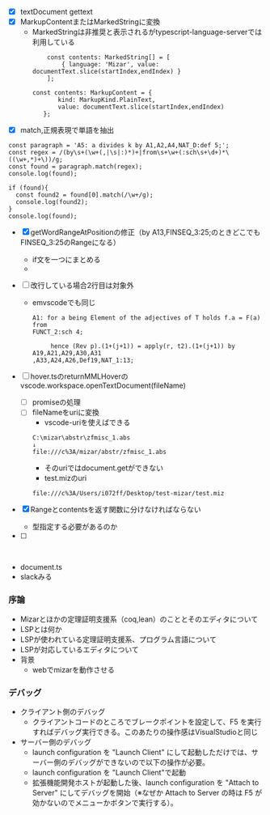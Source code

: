 - [x] textDocument gettext
- [x] MarkupContentまたはMarkedStringに変換  
  - MarkedStringは非推奨と表示されるがtypescript-language-serverでは利用している
    ```
		const contents: MarkedString[] = [
			{ language: 'Mizar', value: documentText.slice(startIndex,endIndex) }
		];
    ```
     ```
    const contents: MarkupContent = {
			kind: MarkupKind.PlainText,
			value: documentText.slice(startIndex,endIndex)
		};
    ```
- [x] match,正規表現で単語を抽出
```
const paragraph = 'A5: a divides k by A1,A2,A4,NAT_D:def 5;';
const regex = /(by\s+(\w+(,|\s|:)*)+|from\s+\w+(:sch\s+\d+)*\((\w+,*)+\))/g;
const found = paragraph.match(regex);
console.log(found);

if (found){
  const found2 = found[0].match(/\w+/g);
  console.log(found2);
}
console.log(found);
```
- [x] getWordRangeAtPositionの修正（by A13,FINSEQ_3:25;のときどこでもFINSEQ_3:25のRangeになる）
  - if文を一つにまとめる
  - 
- [ ] 改行している場合2行目は対象外
  - emvscodeでも同じ
    ```
    A1: for a being Element of the adjectives of T holds f.a = F(a) from
    FUNCT_2:sch 4;
    ```
    ```
         hence (Rev p).(1+(j+1)) = apply(r, t2).(1+(j+1)) by A19,A21,A29,A30,A31
    ,A33,A24,A26,Def19,NAT_1:13;
    ```
- [ ] hover.tsのreturnMMLHoverのvscode.workspace.openTextDocument(fileName)
  - [ ] promiseの処理
  - [ ] fileNameをuriに変換
    - vscode-uriを使えばできる
    ```
    C:\mizar\abstr\zfmisc_1.abs
    ↓
    file:///c%3A/mizar/abstr/zfmisc_1.abs
    ```
    - そのuriではdocument.getができない
    - test.mizのuri
    ```
    file:///c%3A/Users/i072ff/Desktop/test-mizar/test.miz
    ```
- [x] Rangeとcontentsを返す関数に分けなければならない
  
  - 型指定する必要があるのか
- [ ]   
<br>

- document.ts
- slackみる

### 序論
- Mizarとほかの定理証明支援系（coq,lean）のこととそのエディタについて
- LSPとは何か
- LSPが使われている定理証明支援系、プログラム言語について
- LSPが対応しているエディタについて
- 背景
  - webでmizarを動作させる 


### デバッグ
- クライアント側のデバッグ
  - クライアントコードのところでブレークポイントを設定して、F5 を実行すればデバッグ実行できる。このあたりの操作感はVisualStudioと同じ
- サーバー側のデバッグ
  - launch configuration を "Launch Client" にして起動しただけでは、サーバー側のデバッグができないので以下の操作が必要。
  - launch configuration を "Launch Client"で起動
  - 拡張機能開発ホストが起動した後、launch configuration を "Attach to Server" にしてデバッグを開始（※なぜか Attach to Server の時は F5 が効かないのでメニューかボタンで実行する）。
